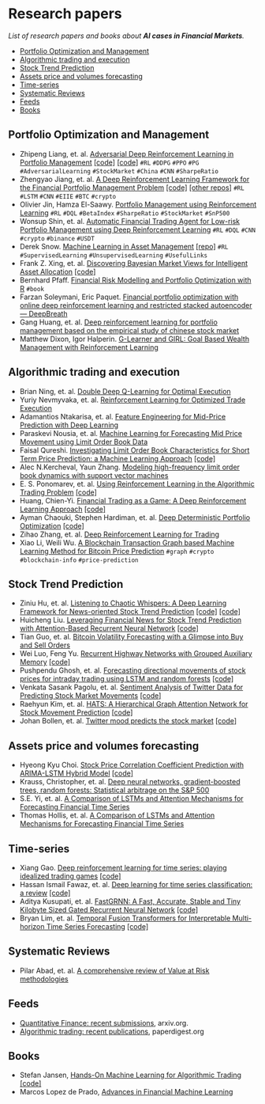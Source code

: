 
# Research papers

_List of research papers and books about __AI cases in Financial Markets__._

- [Portfolio Optimization and Management](#portfolio-optimization-and-management)
- [Algorithmic trading and execution](#algorithmic-trading-and-execution)
- [Stock Trend Prediction](#stock-trend-prediction)
- [Assets price and volumes forecasting](#assets-price-and-volumes-forecasting)
- [Time-series](#time-series)
- [Systematic Reviews](#systematic-reviews)
- [Feeds](#feeds)
- [Books](#books)

## Portfolio Optimization and Management

- Zhipeng Liang, et. al. [Adversarial Deep Reinforcement Learning in Portfolio Management](https://arxiv.org/pdf/1808.09940.pdf) [[code]](https://github.com/liangzp/Reinforcement-learning-in-portfolio-management-) [[code]](https://github.com/qq303067814/Reinforcement-learning-in-portfolio-management-) `#RL` `#DDPG` `#PPO` `#PG` `#AdversarialLearning` `#StockMarket` `#China` `#CNN` `#SharpeRatio`
- Zhengyao Jiang, et. al. [A Deep Reinforcement Learning Framework for the Financial Portfolio Management Problem](https://arxiv.org/abs/1706.10059v2) [[code]](https://github.com/ZhengyaoJiang/PGPortfolio) [[other repos]](https://paperswithcode.com/paper/a-deep-reinforcement-learning-framework-for) `#RL` `#LSTM` `#CNN` `#EIIE` `#BTC` `#crypto`
- Olivier Jin, Hamza El-Saawy. [Portfolio Management using Reinforcement Learning](http://cs229.stanford.edu/proj2016/report/JinElSaawy-PortfolioManagementusingReinforcementLearning-report.pdf) `#RL` `#DQL` `#BetaIndex`  `#SharpeRatio` `#StockMarket` `#SnP500`
- Wonsup Shin, et. al. [Automatic Financial Trading Agent for Low-risk Portfolio Management using Deep Reinforcement Learning](https://arxiv.org/abs/1909.03278v1) `#RL` `#DQL` `#CNN` `#crypto` `#binance` `#USDT`
- Derek Snow. [Machine Learning in Asset Management](https://papers.ssrn.com/sol3/papers.cfm?abstract_id=3420952) [[repo]](https://github.com/firmai/machine-learning-asset-management) `#RL` `#SupervisedLearning` `#UnsupervisedLearning` `#UsefulLinks`
- Frank Z. Xing, et. al. [Discovering Bayesian Market Views for Intelligent Asset Allocation](https://arxiv.org/abs/1802.09911) [[code]](https://github.com/fxing79/ibaa)
- Bernhard Pfaff. [Financial Risk Modelling and Portfolio Optimization with R](https://www.academia.edu/22287157/Financial_Risk_Modelling_and_Portfolio_Optimization_with_R) `#book`
- Farzan Soleymani, Eric Paquet. [Financial portfolio optimization with online deep reinforcement learning and restricted stacked autoencoder — DeepBreath](https://www.sciencedirect.com/science/article/pii/S0957417420302803)
- Gang Huang, et. al. [Deep reinforcement learning for portfolio management based on the empirical study of chinese stock market](https://arxiv.org/abs/2012.13773)
- Matthew Dixon, Igor Halperin. [G-Learner and GIRL: Goal Based Wealth Management with Reinforcement Learning](https://arxiv.org/abs/2002.10990)

## Algorithmic trading and execution

- Brian Ning, et. al. [Double Deep Q-Learning for Optimal Execution](https://arxiv.org/pdf/1812.06600.pdf)
- Yuriy Nevmyvaka, et. al. [Reinforcement Learning for Optimized Trade Execution](https://www.seas.upenn.edu/~mkearns/papers/rlexec.pdf)
- Adamantios Ntakarisa, et. al. [Feature Engineering for Mid-Price Prediction with Deep Learning](https://arxiv.org/abs/1904.05384)
- Paraskevi Nousia, et. al. [Machine Learning for Forecasting Mid Price Movement using Limit Order Book Data](https://arxiv.org/abs/1809.07861)
- Faisal Qureshi. [Investigating Limit Order Book Characteristics for Short Term Price Prediction: a Machine Learning Approach](https://arxiv.org/abs/1901.10534) [[code]](https://github.com/radoslawkrolikowski/financial-market-data-analysis)
- Alec N.Kercheval, Yaun Zhang. [Modeling high-frequency limit order book dynamics with support vector machines](https://www.math.fsu.edu/~aluffi/archive/paper462.pdf)
- E. S. Ponomarev, et. al. [Using Reinforcement Learning in the Algorithmic Trading Problem](https://arxiv.org/abs/2002.11523) [[code]](http://github.com/evgps/a3c_trading)
- Huang, Chien-Yi. [Financial Trading as a Game: A Deep Reinforcement Learning Approach](https://arxiv.org/abs/1807.02787v1) [[code]](https://github.com/sachink2010/AutomatedStockTrading-DeepQ-Learning)
- Ayman Chaouki, Stephen Hardiman, et. al. [Deep Deterministic Portfolio Optimization](https://arxiv.org/abs/2003.06497v2) [[code]](https://github.com/CFMTech/Deep-RL-for-Portfolio-Optimization)
- Zihao Zhang, et. al. [Deep Reinforcement Learning for Trading](https://arxiv.org/abs/1911.10107)
- Xiao Li, Weili Wu. [A Blockchain Transaction Graph based Machine Learning Method for Bitcoin Price Prediction](https://arxiv.org/abs/2008.09667) `#graph` `#crypto` `#blockchain-info` `#price-prediction`

## Stock Trend Prediction

- Ziniu Hu, et. al. [Listening to Chaotic Whispers: A Deep Learning Framework for News-oriented Stock Trend Prediction](https://arxiv.org/abs/1712.02136v3) [[code]](https://github.com/gkeng/Listening-to-Chaotic-Whishpers--Code) [[code]]()
- Huicheng Liu. [Leveraging Financial News for Stock Trend Prediction with Attention-Based Recurrent Neural Network](https://arxiv.org/abs/1811.06173v1) [[code]](https://github.com/maobubu/stock-prediction)
- Tian Guo, et. al. [Bitcoin Volatility Forecasting with a Glimpse into Buy and Sell Orders](https://arxiv.org/abs/1802.04065v3)
- Wei Luo, Feng Yu. [Recurrent Highway Networks with Grouped Auxiliary Memory](https://ieeexplore.ieee.org/document/8932404) [[code]](https://github.com/WilliamRo/gam_rhn)
- Pushpendu Ghosh, et. al. [Forecasting directional movements of stock prices for intraday trading using LSTM and random forests](https://arxiv.org/abs/2004.10178v1) [[code]](https://github.com/pushpendughosh/Stock-market-forecasting)
- Venkata Sasank Pagolu, et. al. [Sentiment Analysis of Twitter Data for Predicting Stock Market Movements](https://arxiv.org/abs/1610.09225v1) [[code]](https://github.com/harishpuvvada/BitCoin-Value-Predictor)
- Raehyun Kim, et. al. [HATS: A Hierarchical Graph Attention Network for Stock Movement Prediction](https://arxiv.org/abs/1908.07999v3) [[code]](https://github.com/dmis-lab/hats)
- Johan Bollen, et. al. [Twitter mood predicts the stock market](https://arxiv.org/abs/1010.3003v1) [[code]](https://github.com/JeffreyJackovich/twitter_sentiment_analysis_and_correlated_trading_indicators)

## Assets price and volumes forecasting

- Hyeong Kyu Choi. [Stock Price Correlation Coefficient Prediction with ARIMA-LSTM Hybrid Model](https://arxiv.org/abs/1808.01560v5) [[code]](https://github.com/imhgchoi/Corr_Prediction_ARIMA_LSTM_Hybrid)
- Krauss, Christopher, et. al. [Deep neural networks, gradient-boosted trees, random forests: Statistical arbitrage on the S&P 500](https://www.econstor.eu/bitstream/10419/130166/1/856307327.pdf)
- S.E. Yi, et. al. [A Comparison of LSTMs and Attention Mechanisms for Forecasting Financial Time Series](https://arxiv.org/abs/1812.07699)
- Thomas Hollis, et. al. [A Comparison of LSTMs and Attention Mechanisms for Forecasting Financial Time Series](https://arxiv.org/abs/1812.07699v1)

## Time-series

- Xiang Gao. [Deep reinforcement learning for time series: playing idealized trading games](https://arxiv.org/pdf/1803.03916v1.pdf) [[code]](https://github.com/golsun/deep-RL-time-series)
- Hassan Ismail Fawaz, et. al. [Deep learning for time series classification: a review](https://arxiv.org/abs/1809.04356v4) [[code]](https://github.com/hfawaz/dl-4-tsc)
- Aditya Kusupati, et. al. [FastGRNN: A Fast, Accurate, Stable and Tiny Kilobyte Sized Gated Recurrent Neural Network](https://arxiv.org/abs/1901.02358v1) [[code]](https://github.com/Microsoft/EdgeML)
- Bryan Lim, et. al. [Temporal Fusion Transformers for Interpretable Multi-horizon Time Series Forecasting](https://arxiv.org/abs/1912.09363v2) [[code]](https://github.com/google-research/google-research/tree/master/tft)
  
## Systematic Reviews

- Pilar Abad, et. al. [A comprehensive review of Value at Risk methodologies](https://www.academia.edu/22241759/A_comprehensive_review_of_Value_at_Risk_methodologies)

## Feeds

- [Quantitative Finance: recent submissions](https://arxiv.org/list/q-fin/recent), arxiv.org.
- [Algorithmic trading: recent publications](https://www.paperdigest.org/article/?id=algorithmic-trading), paperdigest.org

## Books

- Stefan Jansen, [Hands-On Machine Learning for Algorithmic Trading](https://www.packtpub.com/big-data-and-business-intelligence/hands-machine-learning-algorithmic-trading) [[code]](https://github.com/PacktPublishing/Hands-On-Machine-Learning-for-Algorithmic-Trading)
- Marcos Lopez de Prado, [Advances in Financial Machine Learning](https://www.wiley.com/en-se/Advances+in+Financial+Machine+Learning-p-9781119482109)
